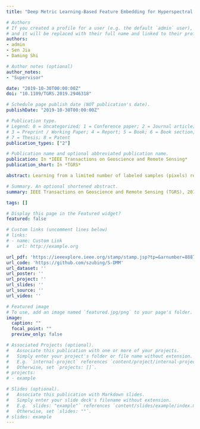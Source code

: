 ```yaml
---
title: "Deep Metric Learning-Based Feature Embedding for Hyperspectral Image Classification"

# Authors
# If you created a profile for a user (e.g. the default `admin` user), write the username (folder name) here 
# and it will be replaced with their full name and linked to their profile.
authors:
- admin
- Sen Jia
- Daming Shi

# Author notes (optional)
author_notes:
- "Supervisor"

date: "2019-10-30T00:00:00Z"
doi: "10.1109/TGRS.2019.2946318"

# Schedule page publish date (NOT publication's date).
publishDate: "2019-10-30T00:00:00Z"

# Publication type.
# Legend: 0 = Uncategorized; 1 = Conference paper; 2 = Journal article;
# 3 = Preprint / Working Paper; 4 = Report; 5 = Book; 6 = Book section;
# 7 = Thesis; 8 = Patent
publication_types: ["2"]

# Publication name and optional abbreviated publication name.
publication: In *IEEE Transactions on Geoscience and Remote Sensing*
publication_short: In *TGRS*

abstract: Learning from a limited number of labeled samples (pixels) remains a key challenge in the hyperspectral image (HSI) classification. To address this issue, we propose a deep metric learning-based feature embedding model, which can meet the tasks both for same- and cross-scene HSI classifications. In the first task, when only a few labeled samples are available, we employ ideas from metric learning based on deep embedding features and make a similarity learning between pairs of samples. In this case, the proposed model can learn well to compare whether two samples belong to the same class. In another task, when an HSI image (target scene) that needs to be classified is not labeled at all, the embedding model can learn from another similar HSI image (source scene) with sufficient labeled samples and then transfer to the target model by using an unsupervised domain adaptation technique, which not only employs the adversarial approach to make the embedding features from the source and target samples indistinguishable but also encourages the target scene's embeddings to form similar clusters with the source scene one. After the domain adaptation between the HSIs of the two scenes is finished, any traditional HSI classifier can be used. In a simple manner, the nearest neighbor (NN) algorithm is selected as the classifier for the classification tasks throughout this article. The experimental results from a series of popular HSIs demonstrate the advantages of the proposed model both in the same- and cross-scene classification tasks.

# Summary. An optional shortened abstract.
summary: IEEE Transactions on Geoscience and Remote Sensing (TGRS), 2019

tags: []

# Display this page in the Featured widget?
featured: false

# Custom links (uncomment lines below)
# links:
# - name: Custom Link
#   url: http://example.org

url_pdf: 'https://ieeexplore.ieee.org/stamp/stamp.jsp?tp=&arnumber=8887497'
url_code: 'https://github.com/szubing/S-DMM'
url_dataset: ''
url_poster: ''
url_project: ''
url_slides: ''
url_source: ''
url_video: ''

# Featured image
# To use, add an image named `featured.jpg/png` to your page's folder. 
image:
  caption: ""
  focal_point: ""
  preview_only: false

# Associated Projects (optional).
#   Associate this publication with one or more of your projects.
#   Simply enter your project's folder or file name without extension.
#   E.g. `internal-project` references `content/project/internal-project/index.md`.
#   Otherwise, set `projects: []`.
# projects:
# - example

# Slides (optional).
#   Associate this publication with Markdown slides.
#   Simply enter your slide deck's filename without extension.
#   E.g. `slides: "example"` references `content/slides/example/index.md`.
#   Otherwise, set `slides: ""`.
# slides: example
---
```

